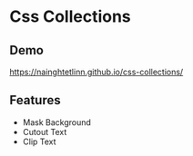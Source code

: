 # Css Collections

## Demo

https://nainghtetlinn.github.io/css-collections/

## Features

- Mask Background
- Cutout Text
- Clip Text

